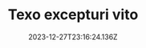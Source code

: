 ---
title: "Texo excepturi vito"
date: 2023-12-27T23:16:24.136Z
permalink: "/texo-excepturi-vito/"
---